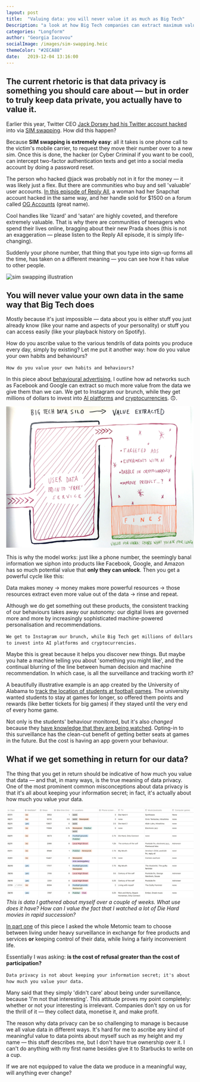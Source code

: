 ```yaml
---
layout: post
title:  "Valuing data: you will never value it as much as Big Tech"
Description: "a look at how Big Tech companies can extract maximum value from the data we produce for them. Single data points from one person are useless to that person, but valuable when matched with other data."
categories: "Longform"
author: "Georgia Iacovou"
socialImage: /images/sim-swapping.heic
themeColor: "#2ECA88"
date:   2019-12-04 13:16:00
---
```


## The current rhetoric is that data privacy is something you should care about — but in order to truly keep data private, you actually have to value it.

Earlier this year, Twitter CEO [Jack Dorsey had his Twitter account hacked](https://www.wired.com/story/jack-dorsey-twitter-hacked/) into via [SIM swapping](https://en.m.wikipedia.org/wiki/SIM_swap_scam). How did this happen? 

Because **SIM swapping is extremely easy**: all it takes is one phone call to the victim's mobile carrier, to request they move their number over to a new sim. Once this is done, the hacker (or Cyber Criminal if you want to be cool), can intercept two-factor authentication texts and get into a social media account by doing a password reset.

The person who hacked @jack was probably not in it for the money — it was likely just a flex. But there are communities who buy and sell 'valuable' user accounts. [In this episode of Reply All](https://gimletmedia.com/shows/reply-all/49ho5a/130-the-snapchat-thief), a woman had her Snapchat account hacked in the same way, and her handle sold for $1500 on a forum called [OG Accounts](https://ogusers.com/Forum-OG-Accounts) (great name).

Cool handles like 'lizard' and 'satan' are highly coveted, and therefore extremely valuable. That is why there are communities of teenagers who spend their lives online, bragging about their new Prada shoes (this is not an exaggeration — please listen to the Reply All episode, it is simply life-changing).

Suddenly your phone number, that thing that you type into sign-up forms all the time, has taken on a different meaning — you can see how it has value to other people.

![sim swapping illustration](/images/sim-swapping.heic)

## You will never value your own data in the same way that Big Tech does

Mostly because it's just impossible — data about you is either stuff you just already know (like your name and aspects of your personality) or stuff you can access easily (like your playback history on Spotify). 

How do you ascribe value to the various tendrils of data points you produce every day, simply by existing? Let me put it another way: how do you value your own habits and behaviours?

`How do you value your own habits and behaviours?`

In this piece about [behavioural advertising](https://blog.metomic.io/main/2019/09/13/what-is-behavioural-ads.html), I outline how ad networks such as Facebook and Google can extract so much more value from the data we give them than we can. We get to Instagram our brunch, while they get millions of dollars to invest into [AI platforms](https://cloud.google.com/ai-platform/) and [cryptocurrencies](https://libra.org/). 🙃.

![illustration of the inbalance of value extracted from data](/images/data-value-extract.jpg)

This is why the model works: just like a phone number, the seemingly banal information we siphon into products like Facebook, Google, and Amazon has so much potential value that **only they can unlock**. Then you get a powerful cycle like this:

Data makes money → money makes more powerful resources → those resources extract even more value out of the data → rinse and repeat.

Although we do get something out these products, the consistent tracking of our behaviours takes away our autonomy: our digital lives are governed more and more by increasingly sophisticated machine-powered personalisation and recommendations. 

`We get to Instagram our brunch, while Big Tech get millions of dollars to invest into AI platforms and cryptocurrencies.`

Maybe this is great because it helps you discover new things. But maybe you hate a machine telling you about 'something you might like', and the continual blurring of the line between human decision and machine recommendation. In which case, is all the surveillance and tracking worth it?

A beautifully illustrative example is an app created by the University of Alabama to [track the location of students at football games](https://www.nytimes.com/2019/09/17/opinion/alabama-app-privacy.html?rref=collection/spotlightcollection/privacy-project-regulation-solutions). The university wanted students to stay at games for longer, so offered them points and rewards (like better tickets for big games) if they stayed until the very end of every home game. 

Not only is the students' behaviour monitored, but it's also *changed* because they [have knowledge that they are being watched](https://blog.metomic.io/main/2019/05/14/panopticon.html). Opting-in to this surveillance has the clean-cut benefit of getting better seats at games in the future. But the cost is having an app govern your behaviour.

## What if we get something in return for our data?

The thing that you get in return should be indicative of how much you value that data — and that, in many ways, is the true meaning of data privacy. One of the most prominent common misconceptions about data privacy is that it's all about keeping your information secret; in fact, it's actually about how much you value your data.

![a table of banal data gathered](/images/georgias-data.png)
*This is data I gathered about myself over a couple of weeks. What use does it have? How can I value the fact that I watched a lot of Die Hard movies in rapid succession?*

[In part one](https://metomic.io/blog/main/2019/11/26/price-of-opting-out.html) of this piece I asked the whole Metomic team to choose between living under heavy surveillance in exchange for free products and services **or** keeping control of their data, while living a fairly inconvenient life. 

Essentially I was asking: **is the cost of refusal greater than the cost of participation?**

`Data privacy is not about keeping your information secret; it's about how much you value your data.`

Many said that they simply 'didn't care' about being under surveillance, because 'I'm not that interesting'. This attitude proves my point completely: whether or not your interesting is irrelevant. Companies don't spy on us for the thrill of it — they collect data, monetise it, and make profit. 

The reason why data privacy can be so challenging to manage is because we all value data in different ways. It's hard for me to ascribe any kind of meaningful value to data points about myself such as my height and my name — this stuff describes me, but I don't have true ownership over it. I can't do anything with my first name besides give it to Starbucks to write on a cup.

If we are not equipped to value the data we produce in a meaningful way, will anything ever change?